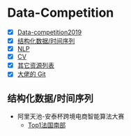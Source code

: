 # Data-Competition
- [x] [Data-competition2019](https://github.com/xiaoketongxue/AI-News/blob/master/Data-Competition.md)
- [x] [结构化数据/时间序列](#结构化数据/时间序列)
- [x] [NLP](#NLP)
- [x] [CV](#CV)
- [x] [其它资源列表](#其它资源列表)
- [x] [大佬的 Git](#大佬的-Git)

## 结构化数据/时间序列
  - 阿里天池-安泰杯跨境电商智能算法大赛
    + [Top1法国南部](https://github.com/RainFung/Tianchi-AntaiCup-International-E-commerce-Artificial-Intelligence-Challenge)
